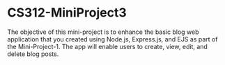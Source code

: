 # CS312-MiniProject3
The objective of this mini-project is to enhance the basic blog web application that you created using Node.js, Express.js, and EJS as part of the Mini-Project-1. The app will enable users to create, view, edit, and delete blog posts.

